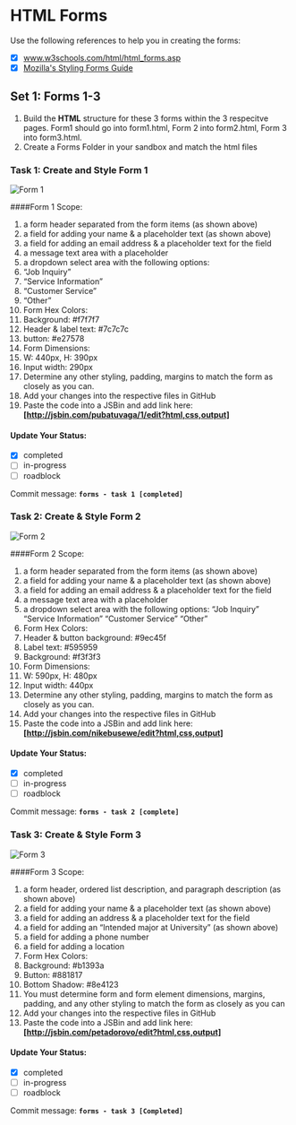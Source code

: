 # HTML Forms
Use the following references to help you in creating the forms:
- [X] <a href="http://www.w3schools.com/html/html_forms.asp" target="_blank">www.w3schools.com/html/html_forms.asp</a>
- [X] <a href="https://developer.mozilla.org/en-US/docs/Web/Guide/HTML/Forms/Styling_HTML_forms">Mozilla's Styling Forms Guide</a>

## Set 1: Forms 1-3

1. Build the **HTML** structure for these 3 forms within the 3 respecitve pages. Form1 should go into form1.html, Form 2 into form2.html, Form 3 into form3.html.
2. Create a Forms Folder in your sandbox and match the html files

### Task 1: Create and Style Form 1

![Form 1](https://raw.githubusercontent.com/fabiantoth/html-forms/master/assets/form1.png)


####Form 1 Scope:
1. a form header separated from the form items (as shown above)
2. a field for adding your name & a placeholder text (as shown above)
3. a field for adding an email address & a placeholder text for the field
4. a message text area with a placeholder
5. a dropdown select area with the following options:
  1. “Job Inquiry”
  2. “Service Information”
  3. “Customer Service”
  4. “Other”
6. Form Hex Colors:
  1. Background: #f7f7f7
  2. Header & label text: #7c7c7c
  3. button: #e27578
7. Form Dimensions:
  1. W: 440px, H: 390px
  2. Input width: 290px
8. Determine any other styling, padding, margins to match the form as closely as you can.
9. Add your changes into the respective files in GitHub
10. Paste the code into a JSBin and add link here: __[http://jsbin.com/pubatuvaga/1/edit?html,css,output]__

#### Update Your Status:
- [X] completed
- [ ] in-progress
- [ ] roadblock

Commit message: __`forms - task 1 [completed]`__  

### Task 2: Create & Style Form 2

![Form 2](https://raw.githubusercontent.com/fabiantoth/html-forms/master/assets/form2.png)

####Form 2 Scope:

1. a form header separated from the form items (as shown above)
2. a field for adding your name & a placeholder text (as shown above)
3. a field for adding an email address & a placeholder text for the field
4. a message text area with a placeholder
5. a dropdown select area with the following options:
“Job Inquiry”
“Service Information”
“Customer Service”
“Other”
6. Form Hex Colors:
  1. Header & button background: #9ec45f
  2. Label text: #595959
  3. Background: #f3f3f3
  4. Form Dimensions:
  5. W: 590px, H: 480px
  6. Input width: 440px
7. Determine any other styling, padding, margins to match the form as closely as you can.
8. Add your changes into the respective files in GitHub
9. Paste the code into a JSBin and add link here: __[http://jsbin.com/nikebusewe/edit?html,css,output]__

#### Update Your Status:
- [X] completed
- [ ] in-progress
- [ ] roadblock

Commit message: __`forms - task 2 [complete]`__  

### Task 3: Create & Style Form 3

![Form 3](https://raw.githubusercontent.com/fabiantoth/html-forms/master/assets/form3.png)

####Form 3 Scope:
1. a form header, ordered list description, and paragraph description (as shown above)
2. a field for adding your name & a placeholder text (as shown above)
3. a field for adding an address & a placeholder text for the field
4. a field for adding an “Intended major at University” (as shown above)
5. a field for adding a phone number
6. a field for adding a location
7. Form Hex Colors:
  1. Background: #b1393a
  2. Button: #881817
  3. Bottom Shadow: #8e4123
8. You must determine form and form element dimensions, margins, padding, and any other styling to match the form as closely as you can
9. Add your changes into the respective files in GitHub
10. Paste the code into a JSBin and add link here: __[http://jsbin.com/petadorovo/edit?html,css,output]__


#### Update Your Status:
- [X] completed
- [ ] in-progress
- [ ] roadblock

Commit message: __`forms - task 3 [Completed]`__  

